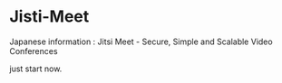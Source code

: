 # Jisti-Meet
Japanese information : Jitsi Meet - Secure, Simple and Scalable Video Conferences

just start now.
